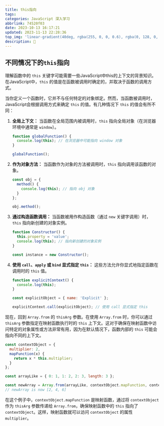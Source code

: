 ```yaml
---
title: this指向
tags:
categories: JavaScript 深入学习
abbrlink: 74520f03
date: 2023-10-13 16:17:21
updated: 2023-11-13 22:28:36
top_img: 'linear-gradient(40deg, rgba(255, 0, 0, 0.6), rgba(0, 128, 0, 0.6), rgba(0, 0, 255, 0.6), rgba(255, 255, 0, 0.6), rgba(128, 0, 128, 0.6))'
description: 🎇
---
```




 

## 不同情况下的`this`指向

理解函数中的 `this` 关键字可能需要一些JavaScript中this的上下文的背景知识。在JavaScript中，`this` 的值是在函数被调用时确定的，并取决于函数的调用方式。

当你定义一个函数时，它并不与任何特定的对象绑定。然而，当函数被调用时，JavaScript会根据调用方式来确定 `this` 的值。有几种情况下 `this` 的值会有所不同：

1. **全局上下文：** 当函数在全局范围内被调用时，`this` 指向全局对象（在浏览器环境中通常是 `window`）。

    ```javascript
    function globalFunction() {
      console.log(this); // 在浏览器中可能指向 window 对象
    }
    
    globalFunction();
    ```

2. **作为对象方法：** 当函数作为对象的方法被调用时，`this` 指向调用该函数的对象。

    ```javascript
    const obj = {
      method() {
        console.log(this); // 指向 obj 对象
      }
    };
    
    obj.method();
    ```

3. **通过构造函数调用：** 当函数被用作构造函数（通过 `new` 关键字调用）时，`this` 指向新创建的对象实例。

    ```javascript
    function Constructor() {
      this.property = 'value';
      console.log(this); // 指向新创建的对象实例
    }
    
    const instance = new Constructor();
    ```

4. **使用 `call`、`apply` 或 `bind` 显式指定 `this`：** 这些方法允许你显式地指定函数在调用时的 `this` 值。

    ```javascript
    function explicitContext() {
      console.log(this);
    }
    
    const explicitObject = { name: 'Explicit' };
    
    explicitContext.call(explicitObject); // 使用 call 显式指定 this
    ```

现在，回到 `Array.from` 的 `thisArg` 参数。在使用 `Array.from` 时，你可以通过 `thisArg` 参数指定在映射函数执行时的 `this` 上下文。这对于确保在映射函数中访问特定的对象属性或方法非常有用，因为在默认情况下，函数内部的 `this` 可能会指向不同的上下文。

```javascript
const contextObject = {
  multiplier: 2,
  mapFunction(x) {
    return x * this.multiplier;
  }
};

const arrayLike = { 0: 1, 1: 2, 2: 3, length: 3 };

const newArray = Array.from(arrayLike, contextObject.mapFunction, contextObject);
// newArray is now [2, 4, 6]
```

在这个例子中，`contextObject.mapFunction` 是映射函数，通过将 `contextObject` 作为 `thisArg` 参数传递给 `Array.from`，确保映射函数中的 `this` 指向了 `contextObject`。这样，映射函数就可以访问 `contextObject` 的属性 `multiplier`。
